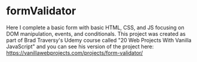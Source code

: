 # formValidator
Here I complete a basic form with basic HTML, CSS, and JS focusing on DOM manipulation, events, and conditionals. This project was created as part of Brad Traversy's Udemy course called "20 Web Projects With Vanilla JavaScript" and you can see his version of the project here: https://vanillawebprojects.com/projects/form-validator/ 
